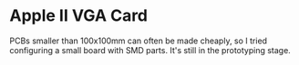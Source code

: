 # Apple II VGA Card

PCBs smaller than 100x100mm can often be made cheaply, so I tried configuring a small board with SMD parts. It's still in the prototyping stage.
